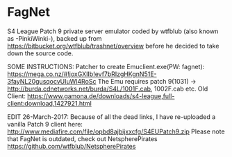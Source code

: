 # FagNet

S4 League Patch 9 private server emulator coded by wtfblub (also known as -PinkiWinki-), backed up from https://bitbucket.org/wtfblub/trashnet/overview before he decided to take down the source code.

SOME INSTRUCTIONS:
Patcher to create Emuclient.exe(PW: fagnet): https://mega.co.nz/#!joxGXIIb!evf7bRIzgHKgnN51E-3fayNL20gusqocvUIuWl4RoSc The Emu requires patch 9(1031) -> http://burda.cdnetworks.net/burda/S4L/1001F.cab, 1002F.cab etc. Old Client: https://www.gamona.de/downloads/s4-league,full-client:download,1427921.html

EDIT 26-March-2017:
Because of all the dead links, I have re-uploaded a vanilla Patch 9 client here: http://www.mediafire.com/file/opbd8ajbijxxcfg/S4EUPatch9.zip
Please note that FagNet is outdated, check out NetspherePirates https://github.com/wtfblub/NetspherePirates

